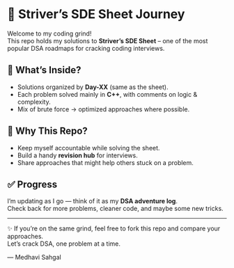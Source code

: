# 🚀 Striver’s SDE Sheet Journey

Welcome to my coding grind!  
This repo holds my solutions to **Striver’s SDE Sheet** – one of the most popular DSA roadmaps for cracking coding interviews.  

## 📂 What’s Inside?
- Solutions organized by **Day-XX** (same as the sheet).  
- Each problem solved mainly in **C++**, with comments on logic & complexity.  
- Mix of brute force → optimized approaches where possible.  

## 🎯 Why This Repo?
- Keep myself accountable while solving the sheet.  
- Build a handy **revision hub** for interviews.  
- Share approaches that might help others stuck on a problem.  

## ✅ Progress
I’m updating as I go — think of it as my **DSA adventure log**.  
Check back for more problems, cleaner code, and maybe some new tricks.  

---

✨ If you’re on the same grind, feel free to fork this repo and compare your approaches.  
Let’s crack DSA, one problem at a time.  

— Medhavi Sahgal
